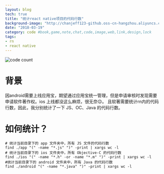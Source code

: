 ```yaml
---
layout: blog
tech: true
title: "统计react native项目的代码行数"
background-image: "http://chanjeff123-github.oss-cn-hangzhou.aliyuncs.com/chanjeff123.github.io/code-sum.jpg"
date: "2018-03-19"
category: code #book,game,note,chat,code,image,web,link,design,lock
tags:
- rn
- react native
---
```


![code count](http://chanjeff123-github.oss-cn-hangzhou.aliyuncs.com/chanjeff123.github.io/code-sum.jpg)

# 背景
  因android需要上线应用宝，期望通过应用宝统一管理，但是申请审核时发现需要申请软件著作权。ios 上线都没这么麻烦，很无奈😌。
  且软著需要统计rn内的代码行数，因此，我分别统计了一下 JS、OC、Java 的代码行数。
# 如何统计？
```shell
# 统计当前目录下的 app 文件夹中，所有 JS 文件的代码行数
find ./app "(" -name "*.js" ")" -print | xargs wc -l
# 统计当前目录下的 ios 文件夹中，所有 Objective-C 的代码行数
find ./ios "(" -name "*.h" -or -name "*.m" ")" -print | xargs wc -l
#统计当前目录下的 android 文件夹中，所有 Java 的代码行数
find ./android "(" -name "*.java" ")" -print | xargs wc -l
```
